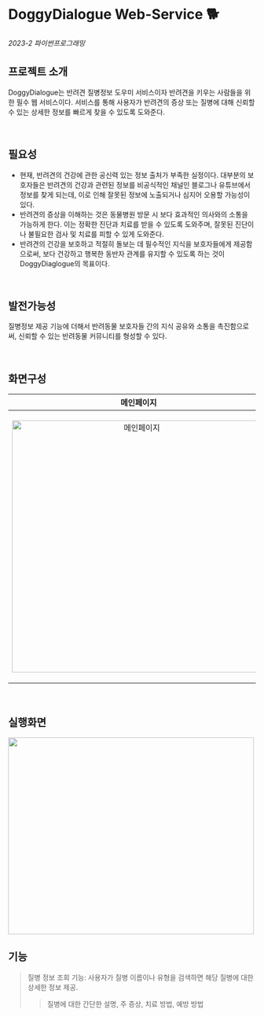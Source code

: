 # DoggyDialogue Web-Service 🐕
###### 2023-2 파이썬프로그래밍

## 프로젝트 소개
DoggyDialogue는 반려견 질병정보 도우미 서비스이자 반려견을 키우는 사람들을 위한 필수 웹 서비스이다.
서비스를 통해 사용자가 반려견의 증상 또는 질병에 대해 신뢰할 수 있는 상세한 정보를 빠르게 찾을 수 있도록 도와준다.

</br>

## 필요성
* 현재, 반려견의 건강에 관한 공신력 있는 정보 출처가 부족한 실정이다. 대부분의 보호자들은 반려견의 건강과 관련된 정보를 비공식적인 채널인 블로그나 유튜브에서 정보를 찾게 되는데, 이로 인해 잘못된 정보에 노출되거나 심지어 오용할 가능성이 있다.
* 반려견의 증상을 이해하는 것은 동물병원 방문 시 보다 효과적인 의사와의 소통을 가능하게 한다. 이는 정확한 진단과 치료를 받을 수 있도록 도와주며, 잘못된 진단이나 불필요한 검사 및 치료를 피할 수 있게 도와준다.
* 반려견의 건강을 보호하고 적절히 돌보는 데 필수적인 지식을 보호자들에게 제공함으로써, 보다 건강하고 행복한 동반자 관계를 유지할 수 있도록 하는 것이 DoggyDiaglogue의 목표이다.

</br>

## 발전가능성
질병정보 제공 기능에 더해서 반려동물 보호자들 간의 지식 공유와 소통을 촉진함으로써, 신뢰할 수 있는 반려동물 커뮤니티를 형성할 수 있다.

</br>

## 화면구성
|**메인페이지**|**질병정보페이지**|
|:---:|:---:|
|<img width="512" alt="메인페이지" src="https://github.com/MeMe4834/DoggyDialogue/assets/127177460/8b1ff5f4-3893-4f52-a320-f295d926ac95" align='left'/>|<img width="547" alt="메인페이지2" src="https://github.com/MeMe4834/DoggyDialogue/assets/127177460/2ee696bc-b540-44bc-b116-7fe7f41b664e" align='right/'>|
</br>

## 실행화면
<img src="https://github.com/MeMe4834/DoggyDialogue/assets/127177460/7224faba-3566-4e82-a5df-3c3ddd34ef9c" width="500" height="400">

</br>

## 기능
> 질병 정보 조회 기능: 사용자가 질병 이름이나 유형을 검색하면 해당 질병에 대한 상세한 정보 제공.
>> 질병에 대한 간단한 설명, 주 증상, 치료 방법, 예방 방법
